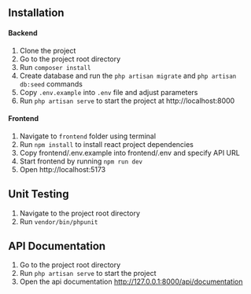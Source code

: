 ## Installation

#### Backend

1. Clone the project
2. Go to the project root directory
3. Run `composer install`
4. Create database and run the `php artisan migrate` and `php artisan db:seed` commands
5. Copy `.env.example` into `.env` file and adjust parameters
6. Run `php artisan serve` to start the project at http://localhost:8000

#### Frontend

1. Navigate to `frontend` folder using terminal
2. Run `npm install` to install react project dependencies
3. Copy frontend/.env.example into frontend/.env and specify API URL
4. Start frontend by running `npm run dev`
5. Open http://localhost:5173

## Unit Testing
1. Navigate to the project root directory
2. Run `vendor/bin/phpunit`

## API Documentation
1. Go to the project root directory
2. Run `php artisan serve` to start the project
3. Open the api documentation http://127.0.0.1:8000/api/documentation 

